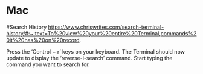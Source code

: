 # Mac
#Search History
https://www.chriswrites.com/search-terminal-history/#:~:text=To%20view%20your%20entire%20Terminal,commands%20it%20has%20on%20record.

Press the ‘Control + r’ keys on your keyboard.
The Terminal should now update to display the ‘reverse-i-search’ command. Start typing the command you want to search for.
